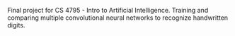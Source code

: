 Final project for CS 4795 - Intro to Artificial Intelligence. Training and comparing multiple convolutional neural networks to recognize handwritten digits.
